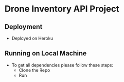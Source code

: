 # Drone Inventory API Project

## Deployment
- Deployed on Heroku

## Running on Local Machine

- To get all dependencies please follow these steps:
    - Clone the Repo
    - Run